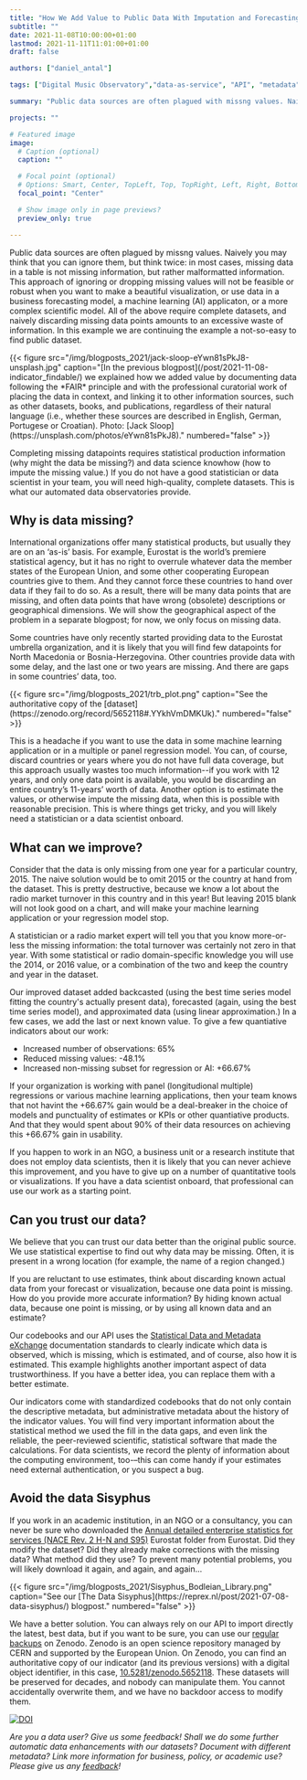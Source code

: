 ```yaml
---
title: "How We Add Value to Public Data With Imputation and Forecasting"
subtitle: ""
date: 2021-11-08T10:00:00+01:00
lastmod: 2021-11-11T11:01:00+01:00
draft: false

authors: ["daniel_antal"]

tags: ["Digital Music Observatory","data-as-service", "API", "metadata", "forecasting", "missing data"]

summary: "Public data sources are often plagued with missng values. Naively you may think that you can ignore them, but think twice: in most cases, missing data in a table is not missing information, but rather malformatted information which will destroy your beautiful visualization or stop your application from working. In this example we show how we increase the usable subset of a public dataset by 66.7%, rendering useful what would otherwise have been a deal-breaker in panel regressions or machine learning applications."

projects: ""

# Featured image
image:
  # Caption (optional)
  caption: ""

  # Focal point (optional)
  # Options: Smart, Center, TopLeft, Top, TopRight, Left, Right, BottomLeft, Bottom, BottomRight
  focal_point: "Center"

  # Show image only in page previews?
  preview_only: true

---
```


Public data sources are often plagued by missng values. Naively you may think that you can ignore them, but think twice: in most cases, missing data in a table is not missing information, but rather malformatted information. This approach of ignoring or dropping missing values will not be feasible or robust when you want to make a beautiful visualization, or use data in a business forecasting model, a machine learning (AI) applicaton, or a more complex scientific model. All of the above require complete datasets, and naively discarding missing data points amounts to an excessive waste of information. In this example we are continuing the example a not-so-easy to find public dataset.

<td style="text-align: center;">{{< figure src="/img/blogposts_2021/jack-sloop-eYwn81sPkJ8-unsplash.jpg" caption="[In the previous blogpost](/post/2021-11-08-indicator_findable/) we explained how we added value by documenting data following the *FAIR* principle and with the professional curatorial work of placing the data in context, and linking it to other information sources, such as other datasets, books, and publications, regardless of their natural language (i.e., whether these sources are described in English, German, Portugese or Croatian). Photo: [Jack Sloop](https://unsplash.com/photos/eYwn81sPkJ8)." numbered="false" >}}</td>

Completing missing datapoints requires statistical production information (why might the data be missing?) and data science knowhow (how to impute the missing value.) If you do not have a good statistician or data scientist in your team, you will need high-quality, complete datasets. This is what our automated data observatories provide.

## Why is data missing?

International organizations offer many statistical products, but usually they are on an ‘as-is’ basis. For example, Eurostat is the world’s premiere statistical agency, but it has no right to overrule whatever data the member states of the European Union, and some other cooperating European countries give to them. And they cannot force these countries to hand over data if they fail to do so. As a result, there will be many data points that are missing, and often data points that have wrong (obsolete) descriptions or geographical dimensions. We will show the geographical aspect of the problem in a separate blogpost; for now, we only focus on missing data.

Some countries have only recently started providing data to the Eurostat umbrella organization, and it is likely that you will find few datapoints for North Macedonia or Bosnia-Herzegovina. Other countries provide data with some delay, and the last one or two years are missing. And there are gaps in some countries’ data, too.

<td style="text-align: center;">{{< figure src="/img/blogposts_2021/trb_plot.png" caption="See the authoritative copy of the [dataset](https://zenodo.org/record/5652118#.YYkhVmDMKUk)." numbered="false" >}}</td>

This is a headache if you want to use the data in some machine learning application or in a multiple or panel regression model. You can, of course, discard countries or years where you do not have full data coverage, but this approach usually wastes too much information--if you work with 12 years, and only one data point is available, you would be discarding an entire country’s 11-years’ worth of data. Another option is to estimate the values, or otherwise impute the missing data, when this is possible with reasonable precision. This is where things get tricky, and you will likely need a statistician or a data scientist onboard.

## What can we improve?

Consider that the data is only missing from one year for a particular country, 2015. The naive solution would be to omit 2015 or the country at hand from the dataset. This is pretty destructive, because we know a lot about the radio market turnover in this country and in this year! But leaving 2015 blank will not look good on a chart, and will make your machine learning application or your regression model stop.

A statistician or a radio market expert will tell you that you know more-or-less the missing information: the total turnover was certainly not zero in that year.  With some statistical or radio domain-specific knowledge you will use the 2014, or 2016 value, or a combination of the two and keep the country and year in the dataset.

Our improved dataset added backcasted (using the best time series model fitting the country's actually present data), forecasted (again, using the best time series model), and approximated data (using linear approximation.) In a few cases, we add the last or next known value.  To give a few quantiative indicators about our work:

- Increased number of observations: 65%
- Reduced missing values: -48.1%
- Increased non-missing subset for regression or AI: +66.67%

If your organization is working with panel (longitudional multiple) regressions or various machine learning applications, then your team knows that not havint the +66.67% gain would be a deal-breaker in the choice of models and punctuality of estimates or KPIs or other quantiative products. And that they would spent about 90% of their data resources on achieving this +66.67% gain in usability.

If you happen to work in an NGO, a business unit or a research institute that does not employ data scientists, then it is likely that you can never achieve this improvement, and you have to give up on a number of quantitative tools or visualizations. If you  have a data scientist onboard, that professional can use our work as a starting point.  

## Can you trust our data?

We believe that you can trust our data better than the original public source. We use statistical expertise to find out why data may be missing. Often, it is present in a wrong location (for example, the name of a region changed.)

If you are reluctant to use estimates, think about discarding known actual data from your forecast or visualization, because one data point is missing.  How do you provide more accurate information? By hiding known actual data, because one point is missing, or by using all known data and an estimate?

Our codebooks and our API uses the [Statistical Data and Metadata eXchange](https://sdmx.org/?page_id=3215/) documentation standards to clearly indicate which data is observed, which is missing, which is estimated, and of course, also how it is estimated. 
This example highlights another important aspect of data trustworthiness. If you have a better idea, you can replace them with a better estimate.  

Our indicators come with standardized codebooks that do not only contain the descriptive metadata, but administrative metadata about the history of the indicator values. You will find very important information about the statistical method we used the fill in the data gaps, and even link the reliable, the peer-reviewed scientific, statistical software that made the calculations. For data scientists, we record the plenty of information about the computing environment, too-–this can come handy if your estimates need external authentication, or you suspect a bug.

## Avoid the data Sisyphus

If you work in an academic institution, in an NGO or a consultancy, you can never be sure who downloaded the [Annual detailed enterprise statistics for services (NACE Rev. 2 H-N and S95)](https://appsso.eurostat.ec.europa.eu/nui/show.do?dataset=sbs_na_1a_se_r2&lang=en) Eurostat folder from Eurostat. Did they modify the dataset? Did they already make corrections with the missing data? What method did they use? To prevent many potential problems, you will likely download it again, and again, and again...

<td style="text-align: center;">{{< figure src="/img/blogposts_2021/Sisyphus_Bodleian_Library.png" caption="See our [The Data Sisyphus](https://reprex.nl/post/2021-07-08-data-sisyphus/) blogpost." numbered="false" >}}</td>

We have a better solution. You can always rely on our API to import directly the latest, best data, but if you want to be sure, you can use our [regular backups](https://zenodo.org/record/5652118#.YYhGOGDMLIU) on Zenodo. Zenodo is an open science repository managed by CERN and supported by the European Union. On Zenodo, you can find an authoritative copy of our indicator (and its previous versions) with a digital object identifier, in this case, [10.5281/zenodo.5652118](https://doi.org/10.5281/zenodo.5652118). These datasets will be preserved for decades, and nobody can manipulate them. You cannot accidentally overwrite them, and we have no backdoor access to modify them.

[![DOI](https://zenodo.org/badge/DOI/10.5281/zenodo.5652118.svg)](https://doi.org/10.5281/zenodo.5652118)

*Are you a data user? Give us some feedback! Shall we do some further automatic data enhancements with our datasets? Document with different metadata? Link more information for business, policy, or academic use? Please  give us any [feedback](https://reprex.nl/#contact)!*
